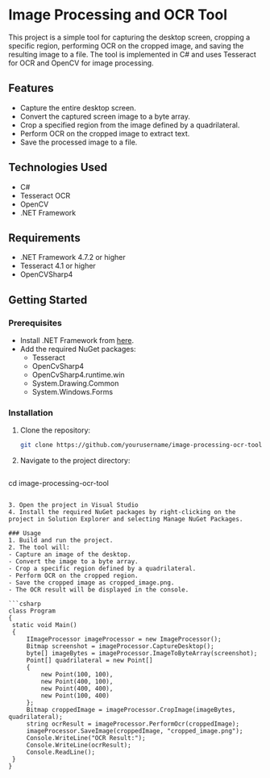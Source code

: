 # Image Processing and OCR Tool

This project is a simple tool for capturing the desktop screen, cropping a specific region, performing OCR on the cropped image, and saving the resulting image to a file. The tool is implemented in C# and uses Tesseract for OCR and OpenCV for image processing.

## Features

- Capture the entire desktop screen.
- Convert the captured screen image to a byte array.
- Crop a specified region from the image defined by a quadrilateral.
- Perform OCR on the cropped image to extract text.
- Save the processed image to a file.

## Technologies Used

- C#
- Tesseract OCR
- OpenCV
- .NET Framework

## Requirements

- .NET Framework 4.7.2 or higher
- Tesseract 4.1 or higher
- OpenCVSharp4

## Getting Started

### Prerequisites

- Install .NET Framework from [here](https://dotnet.microsoft.com/download/dotnet-framework).
- Add the required NuGet packages:
  - Tesseract
  - OpenCvSharp4
  - OpenCvSharp4.runtime.win
  - System.Drawing.Common
  - System.Windows.Forms

### Installation

1. Clone the repository:

   ```bash
   git clone https://github.com/yourusername/image-processing-ocr-tool.git
    ```

2. Navigate to the project directory:
   ```bash
  cd image-processing-ocr-tool
   ```

3. Open the project in Visual Studio
4. Install the required NuGet packages by right-clicking on the project in Solution Explorer and selecting Manage NuGet Packages.

### Usage
1. Build and run the project.
2. The tool will:
   - Capture an image of the desktop.
   - Convert the image to a byte array.
   - Crop a specific region defined by a quadrilateral.
   - Perform OCR on the cropped region.
   - Save the cropped image as cropped_image.png.
   - The OCR result will be displayed in the console.

 ```csharp
  class Program
{
    static void Main()
    {
        IImageProcessor imageProcessor = new ImageProcessor();
        Bitmap screenshot = imageProcessor.CaptureDesktop();
        byte[] imageBytes = imageProcessor.ImageToByteArray(screenshot);
        Point[] quadrilateral = new Point[]
        {
            new Point(100, 100),
            new Point(400, 100),
            new Point(400, 400),
            new Point(100, 400)
        };
        Bitmap croppedImage = imageProcessor.CropImage(imageBytes, quadrilateral);
        string ocrResult = imageProcessor.PerformOcr(croppedImage);
        imageProcessor.SaveImage(croppedImage, "cropped_image.png");
        Console.WriteLine("OCR Result:");
        Console.WriteLine(ocrResult);
        Console.ReadLine();
    }
}
 ```
